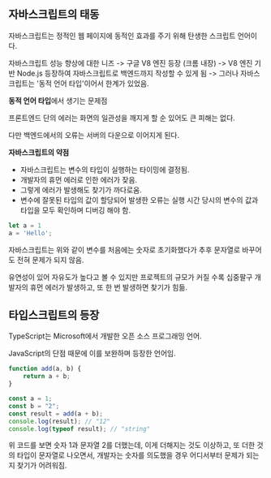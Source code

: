 ## 자바스크립트의 태동

자바스크립트는 정적인 웹 페이지에 동적인 효과를 주기 위해 탄생한 스크립트 언어이다.


자바스크립트 성능 향상에 대한 니즈 -> 구글 V8 엔진 등장 (크롬 내장) -> V8 엔진 기반 Node.js 등장하여 자바스크립트로 백엔드까지 작성할 수 있게 됨 -> 그러나 자바스크립트는 '동적 언어 타입'이어서 한계가 있었음.


**동적 언어 타입**에서 생기는 문제점

프론트엔드 단의 에러는 화면의 일관성을 깨지게 할 순 있어도 큰 피해는 없다.

다만 백엔드에서의 오류는 서버의 다운으로 이어지게 된다.

**자바스크립트의 약점**

- 자바스크립트는 변수의 타입이 실행하는 타이밍에 결정됨.
- 개발자의 휴먼 에러로 인한 에러가 잦음.
- 그렇게 에러가 발생해도 찾기가 까다로움.
- 변수에 잘못된 타입의 값이 할당되어 발생한 오류는 실행 시간 당시의 변수의 값과 타입을 모두 확인하며 디버깅 해야 함.

```js
let a = 1
a = 'Hello';
```

자바스크립트는 위와 같이 변수를 처음에는 숫자로 초기화했다가 추후 문자열로 바꾸어도 전혀 문제가 되지 않음.

유연성이 있어 자유도가 높다고 볼 수 있지만 프로젝트의 규모가 커질 수록 십중팔구 개발자의 휴먼 에러가 발생하고, 또 한 번 발생하면 찾기가 힘듦.

## 타입스크립트의 등장

TypeScript는 Microsoft에서 개발한 오픈 소스 프로그래밍 언어.

JavaScript의 단점 때문에 이를 보완하며 등장한 언어임.

```js
function add(a, b) {
    return a + b;
}

const a = 1;
const b = "2";
const result = add(a + b);
console.log(result); // "12"
console.log(typeof result); // "string"
```

위 코드를 보면 숫자 1과 문자열 2를 더했는데, 이게 더해지는 것도 이상하고, 또 더한 것의 타입이 문자열로 나오면서, 개발자는 숫자를 의도했을 경우 어디서부터 문제가 되는지 찾기가 어려워짐.